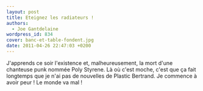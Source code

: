 ```yaml
---
layout: post
title: Eteignez les radiateurs !
authors:
  - Joe Gantdelaine
wordpress_id: 834
cover: banc-et-table-fondent.jpg
date: 2011-04-26 22:47:03 +0200
---
```


J'apprends ce soir l'existence et, malheureusement, la mort d'une chanteuse punk
nommée Poly Styrene. Là où c'est moche, c'est que ça fait longtemps que je n'ai
pas de nouvelles de Plastic Bertrand. Je commence à avoir peur ! Le monde va mal
!
